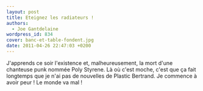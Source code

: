 ```yaml
---
layout: post
title: Eteignez les radiateurs !
authors:
  - Joe Gantdelaine
wordpress_id: 834
cover: banc-et-table-fondent.jpg
date: 2011-04-26 22:47:03 +0200
---
```


J'apprends ce soir l'existence et, malheureusement, la mort d'une chanteuse punk
nommée Poly Styrene. Là où c'est moche, c'est que ça fait longtemps que je n'ai
pas de nouvelles de Plastic Bertrand. Je commence à avoir peur ! Le monde va mal
!
